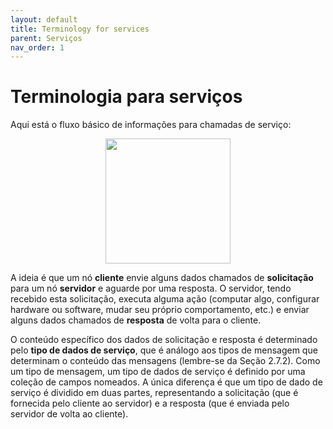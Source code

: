 ```yaml
---
layout: default
title: Terminology for services
parent: Serviços
nav_order: 1
---
```


# Terminologia para serviços

Aqui está o fluxo básico de informações para chamadas de serviço:

<p align="center">
  <img src="https://user-images.githubusercontent.com/77112891/126412514-32eb64e6-d4d0-4839-80bb-a9b25142c53d.png" width="200"/><br>
</p>

A ideia é que um nó **cliente** envie alguns dados chamados de **solicitação** para um nó **servidor** e aguarde por uma resposta. O servidor, tendo recebido esta solicitação, executa alguma ação (computar algo, configurar hardware ou software, mudar seu próprio comportamento, etc.) e enviar alguns dados chamados de **resposta** de volta para o cliente.

O conteúdo específico dos dados de solicitação e resposta é determinado pelo **tipo de dados de serviço**, que é análogo aos tipos de mensagem que determinam o conteúdo das mensagens (lembre-se da Seção 2.7.2). Como um tipo de mensagem, um tipo de dados de serviço é definido por uma coleção de campos nomeados. A única diferença é que um tipo de dado de serviço é dividido em duas partes, representando a solicitação (que é fornecida pelo cliente ao servidor) e a resposta (que é enviada pelo servidor de volta ao cliente).
